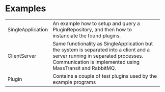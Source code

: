 Examples
========

<table>
<tr>
  <td>SingleApplication</td>
  <td>An example how to setup and query a PluginRepository, and then how to instanciate the found plugins.</td>
</tr>
<tr>
  <td>ClientServer</td>
  <td>Same functionality as SingleApplication but the system is separated into a client and a server running in separated processes. Communication is implemented using MassTransit and RabbitMQ.</td>
</tr>

<tr>
  <td>Plugin</td>
  <td>Contains a couple of test plugins used by the example programs</td>
</tr>
</table>
